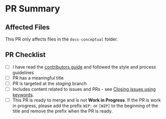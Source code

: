 # PR Summary
<!--
    Summarize your changes and list related issues here. For example:

    This changes fixes problem X in the documentation for Y.
    - Fixes #1234
    - Resolves #1235
-->

## Affected Files

This PR only affects files in the `docs-conceptual` folder.

## PR Checklist

<!--
    These items are mandatory. For your PR to be reviewed and merged,
    ensure you have followed these steps. As you complete the steps,
    check each box by replacing the space between the brackets with an
    x or by clicking on the box in the UI after your PR is submitted.
-->

- [ ] I have read the [contributors guide][contrib] and followed the style and process guidelines
- [ ] PR has a meaningful title
- [ ] PR is targeted at the _staging_ branch
- [ ] Includes content related to issues and PRs - see [Closing issues using keywords][key].
- [ ] This PR is ready to merge and is not **Work in Progress**. If the PR is work in progress,
  please add the prefix `WIP:` or `[WIP]` to the beginning of the title and remove the prefix when
  the PR is ready.

[contrib]: https://docs.microsoft.com/powershell/scripting/community/contributing/overview
[key]: https://help.github.com/en/articles/closing-issues-using-keywords